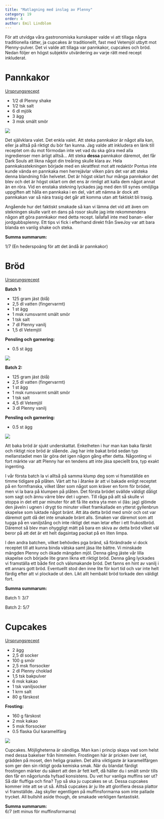 ```yaml
---
title: "Matlagning med inslag av Plenny"
category: 19
order: 4
author: Emil Lindblom
---
```

För att utvidga våra gastronomiska kunskaper valde vi att tillaga några traditionella rätter, ja cupcakes är traditionellt, fast med Vetemjöl utbytt mot Plenny-pulver. Det vi valde att tillaga var pannkakor, cupcakes och bröd. Nedan följer en högst subjektiv utvärdering av varje rätt med recept inkluderat.

<!--![](http://dbuggen.s3-eu-west-1.amazonaws.com/swejoy/måltid.jpg)-->

# Pannkakor

[Ursprungsrecept](https://www.ica.se/recept/pannkakor-grundsmet-2083/2)

- 1/2 dl Plenny shake
- 1/2 tsk salt
- 6 dl mjölk
- 3 ägg
- 3 msk smält smör

![](http://dbuggen.s3-eu-west-1.amazonaws.com/swejoy/pannkaka.jpg)

Det självklara valet. Det enkla valet. Att steka pannkakor är något alla kan, eller ja alltså på riktigt du bör fan kunna. Jag valde att inkludera en länk till receptet om du mot förmodan inte vet vad du ska göra med alla ingredienser men ärligt alltså... Att steka **dessa** pannkakor däremot, det får Dark Souls att likna något din treåring skulle klara av. Hela pannkaksstekningen började med en skrattfest mot att redaktör Pontus inte kunde vända en pannkaka men herrejävlar vilken pärs det var att steka denna blandning från helvetet. Det är högst oklart hur många pannkakor det blev och det är högst oklart om det ens är rimligt att kalla dem något annat än en röra. Vid en enstaka stekning lyckades jag med den till synes omöjliga uppgiften att hålla en pannkaka i en del, värt att nämna är dock att pannkakan var så nära trasig det går att komma utan att faktiskt bli trasig.

Angående hur det faktiskt smakade så kan vi lämna det vid att även om stekningen skulle varit en dans på rosor skulle jag inte rekommendera någon att göra pannkakor med detta recept. Iallafall inte med banan- eller jordgubbsplenny. Ett tips vi fick i efterhand direkt från SweJoy var att bara blanda en vanlig shake och steka.

**Summa summarum:**

1/7 (En hederspoäng för att det ändå är pannkakor)

# Bröd

[Ursprungsrecept](https://www.kokaihop.se/recept/formfranskaBatch)

**Batch 1:**

- 125 gram jäst (blå)
- 2,5 dl vatten (fingervarmt)
- 1 st ägg
- 1 msk rumsvarmt smält smör
- 1 tsk salt
- 7 dl Plenny vanilj
- 1,5 dl Vetemjöl

**Pensling och garnering:**

- 0.5 st ägg

![](http://dbuggen.s3-eu-west-1.amazonaws.com/swejoy/batch1.jpg)

**Batch 2:**

- 125 gram jäst (blå)
- 2,5 dl vatten (fingervarmt)
- 1 st ägg
- 1 msk rumsvarmt smält smör
- 1 tsk salt
- 4,5 dl Vetemjöl
- 3 dl Plenny vanilj

**Pensling och garnering:**

- 0.5 st ägg

![](http://dbuggen.s3-eu-west-1.amazonaws.com/swejoy/batch2.jpg)

Att baka bröd är sjukt underskattat. Enkelheten i hur man kan baka färskt och riktigt nice bröd är slående. Jag har inte bakat bröd sedan typ mellanstadiet men lär göra det igen någon gång efter detta. Någonting vi fort märkte var att Plenny har en tendens att inte jäsa speciellt bra, typ exakt ingenting.

I vår första batch la vi alltså på samma klump deg som vi framställde en timme tidigare på plåten. Värt att ha i åtanke är att vi bakade enligt receptet på en formfranska, vilket låter som något som kräver en form för brödet, men vi la bara på klumpen på plåten. Det första brödet svällde väldigt dåligt som sagt och ännu värre blev det i ugnen. Till råga på allt så skulle vi stoppa in det ett par minuter för att få lite extra yta men vi (läs: jag) glömde den jäveln i ugnen i drygt tio minuter vilket framkallade en ytterst gyllenbrun skapelse som luktade något bränt. Att äta detta bröd med smör och ost var däremot gott då det inte smakade bränt alls. Smaken var däremot som att tugga på en vaniljstång och inte riktigt det man letar efter i ett frukostbröd. Däremot så blev man ohyggligt mätt på bara en skiva av detta bröd vilket väl beror på att det är ett helt dagsintag packat på en liten limpa.

I den andra batchen, vilket behövdes pga bränd, så förändrade vi dock receptet till att kunna binda vätska samt jäsa lite bättre. Vi minskade mängden Plenny och ökade mängden mjöl. Denna gång jäste vår lilla skapelse och började lite grann likna ett riktigt bröd. Denna gång lyckades vi framställa ett både fint och välsmakande bröd. Det fanns en hint av vanilj i ett annars gott bröd. Eventuellt stod den inne lite för kort tid och var inte helt färdig efter att vi plockade ut den. Likt allt hembakt bröd torkade den väldigt fort.

**Summa summarum:**

Batch 1: 3/7

Batch 2: 5/7

# Cupcakes

[Ursprungsrecept](https://www.ica.se/recept/cupcakes-till-halloween-722959/)

- 2 ägg
- 2,5 dl socker
- 100 g smör
- 2,5 msk florsocker
- 2 dl Plenny choklad
- 1,5 tsk bakpulver
- 6 msk kakao
- 1 tsk vaniljsocker
- 1 krm salt
- 80 g färskost

**Frosting:**

- 160 g färskost
- 2 msk kakao
- 5 msk florsocker
- 0.5 flaska Gul karamellfärg

![](http://dbuggen.s3-eu-west-1.amazonaws.com/swejoy/cupcakes.jpg)

Cupcakes. Möjligheterna är oändliga. Man kan i princip skapa vad som helst med dessa bakelser från himmelen. Frostingen här är pricken över i:et, grädden på moset, den heliga graalen. Det allra viktigaste är  karamellfärgen som ger den sin riktigt goda kemiska smak. När du blandat färdigt frostingen märker du säkert att den är fett keff, då häller du i smält smör tills den får en någorlunda hyfsad konsistens. Du vet hur vanliga muffins ser ut? Så där fluffiga och fina? Typ så ska ju cupcakes se ut. Dessa cupcakes kommer inte att se ut så. Alltså cupcakes är ju lite att glorifiera dessa plattor vi framställde. Jag skyller egentligen på muffinsformarna som inte pallade trycket. All bullshit aside though, de smakade verkligen fantastiskt.

**Summa summarum:**   
6/7 (ett minus för muffinsformarna)
